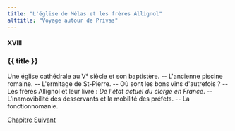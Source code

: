 ```yaml
---
title: "L'église de Mélas et les frères Allignol"
alttitle: "Voyage autour de Privas"
---
```


#### XVIII

### {{ title }}

<div id="tltr">

Une église cathédrale au Vᵉ siècle et son baptistère. -- L'ancienne piscine
romaine. -- L'ermitage de St-Pierre. -- Où sont les bons vins d'autrefois ? --
Les frères Allignol et leur livre : _De l'état actuel du clergé en France_. --
L'inamovibilité des desservants et la mobilité des préfets. -- La
fonctionnomanie.

</div>

<div id="next">

[Chapitre Suivant](19.html)

</div>
